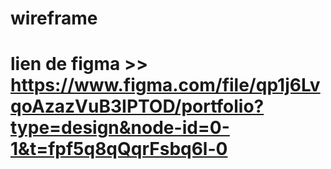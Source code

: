 # wireframe

# lien de figma >> https://www.figma.com/file/qp1j6LvqoAzazVuB3IPTOD/portfolio?type=design&node-id=0-1&t=fpf5q8qQqrFsbq6l-0
